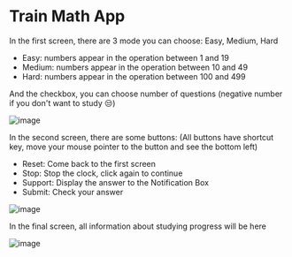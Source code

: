 # Train Math App

In the first screen, there are 3 mode you can choose: Easy, Medium, Hard
- Easy: numbers appear in the operation between 1 and 19
- Medium: numbers appear in the operation between 10 and 49
- Hard: numbers appear in the operation between 100 and 499

And the checkbox, you can choose number of questions (negative number if you don't want to study 😒)

![image](https://github.com/user-attachments/assets/79318ed9-6660-4b4f-84f9-6da258f9112f)

In the second screen, there are some buttons: 
(All buttons have shortcut key, move your mouse pointer to the button and see the bottom left)
- Reset: Come back to the first screen
- Stop: Stop the clock, click again to continue
- Support: Display the answer to the Notification Box
- Submit: Check your answer

![image](https://github.com/user-attachments/assets/9d66f942-609a-4774-9ac5-42f0c734a817)

In the final screen, all information about studying progress will be here

![image](https://github.com/user-attachments/assets/0f63acc2-4014-4f24-aa87-a8d7f59f0fae)
